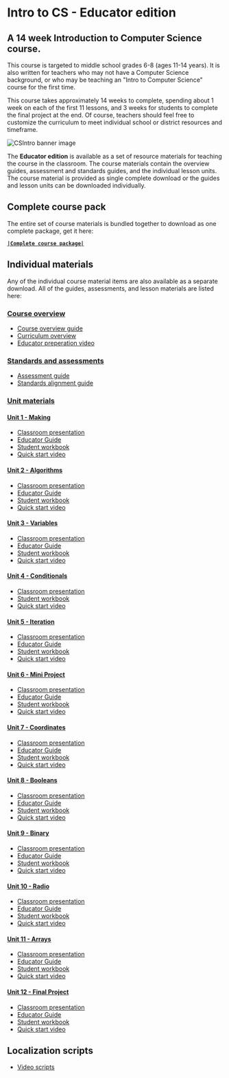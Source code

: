 # Intro to CS - Educator edition

## A 14 week Introduction to Computer Science course.

This course is targeted to middle school grades 6-8 (ages 11-14 years).  It is also written for teachers who may not have a Computer Science background, or who may be teaching an "Intro to Computer Science" course for the first time.

This course takes approximately 14 weeks to complete, spending about 1 week on each of the first 11 lessons, and 3 weeks for students to complete the final project at the end.  Of course, teachers should feel free to customize the curriculum to meet individual school or district resources and timeframe.

![CSIntro banner image](/static/courses/csintro-educator/csintro-educator.jpg)

The **Educator edition** is available as a set of resource materials for teaching the course in the classroom. The course materials contain the overview guides, assessment and standards guides, and the individual lesson units. The course material is provided as single complete download or the guides and lesson units can be downloaded individually.

## Complete course pack

The entire set of course materials is bundled together to download as one complete package, get it here:

**[``|Complete course package|``](https://1drv.ms/u/s!AqsgsTyHBmRBhFofN7NDsaf1Y2DZ)**

## Individual materials

Any of the individual course material items are also available as a separate download. All of the guides, assessments, and lesson materials are listed here:

### [Course overview](https://onedrive.live.com/?authkey=%21ALunv1kXkaA0RLg&id=416406873CB120AB%21520&cid=416406873CB120AB)

* [Course overview guide](https://onedrive.live.com/view.aspx?cid=416406873cb120ab&page=view&resid=416406873CB120AB!525&parId=416406873CB120AB!520&authkey=!ALunv1kXkaA0RLg&app=Word)
* [Curriculum overview](https://onedrive.live.com/?authkey=%21ALunv1kXkaA0RLg&cid=416406873CB120AB&id=416406873CB120AB%21524&parId=416406873CB120AB%21520&o=OneUp)
* [Educator preperation video](https://onedrive.live.com/?authkey=%21ALunv1kXkaA0RLg&cid=416406873CB120AB&id=416406873CB120AB%21526&parId=416406873CB120AB%21520&o=OneUp)

### [Standards and assessments](https://onedrive.live.com/?authkey=%21ALunv1kXkaA0RLg&id=416406873CB120AB%21521&cid=416406873CB120AB)

* [Assessment guide](https://onedrive.live.com/view.aspx?cid=416406873cb120ab&page=view&resid=416406873CB120AB!528&parId=416406873CB120AB!521&authkey=!ALunv1kXkaA0RLg&app=Word)
* [Standards alignment guide](https://onedrive.live.com/view.aspx?cid=416406873cb120ab&page=view&resid=416406873CB120AB!527&parId=416406873CB120AB!521&authkey=!ALunv1kXkaA0RLg&app=Word)

### [Unit materials](https://onedrive.live.com/?authkey=%21ALunv1kXkaA0RLg&id=416406873CB120AB%21522&cid=416406873CB120AB)

#### [Unit 1 - Making](https://1drv.ms/f/s!AqsgsTyHBmRBhB7OK55chVCPrD_W)

* [Classroom presentation](https://onedrive.live.com/view.aspx?cid=416406873cb120ab&page=view&resid=416406873CB120AB!556&parId=416406873CB120AB!542&authkey=!AM4rnlyFUI-sP9Y&app=PowerPoint)
* [Educator Guide](https://onedrive.live.com/view.aspx?cid=416406873cb120ab&page=view&resid=416406873CB120AB!554&parId=416406873CB120AB!542&authkey=!AM4rnlyFUI-sP9Y&app=Word)
* [Student workbook](https://onedrive.live.com/view.aspx?cid=416406873cb120ab&page=view&resid=416406873CB120AB!555&parId=416406873CB120AB!542&authkey=!AM4rnlyFUI-sP9Y&app=Word)
* [Quick start video](https://onedrive.live.com/?authkey=%21AM4rnlyFUI%2DsP9Y&cid=416406873CB120AB&id=416406873CB120AB%21557&parId=416406873CB120AB%21542&o=OneUp)

#### [Unit 2 - Algorithms](https://1drv.ms/f/s!AqsgsTyHBmRBhB9mHogz24TrrXvd)

* [Classroom presentation](https://onedrive.live.com/view.aspx?cid=416406873cb120ab&page=view&resid=416406873CB120AB!560&parId=416406873CB120AB!543&authkey=!AGYeiDPbhOute90&app=PowerPoint)
* [Educator Guide](https://onedrive.live.com/view.aspx?cid=416406873cb120ab&page=view&resid=416406873CB120AB!558&parId=416406873CB120AB!543&authkey=!AGYeiDPbhOute90&app=Word)
* [Student workbook](https://onedrive.live.com/view.aspx?cid=416406873cb120ab&page=view&resid=416406873CB120AB!559&parId=416406873CB120AB!543&authkey=!AGYeiDPbhOute90&app=Word)
* [Quick start video](https://onedrive.live.com/?authkey=%21AGYeiDPbhOute90&cid=416406873CB120AB&id=416406873CB120AB%21561&parId=416406873CB120AB%21543&o=OneUp)

#### [Unit 3 - Variables](https://1drv.ms/f/s!AqsgsTyHBmRBhCA3Amk-zPfMl-7q)

* [Classroom presentation](https://onedrive.live.com/view.aspx?cid=416406873cb120ab&page=view&resid=416406873CB120AB!564&parId=416406873CB120AB!544&authkey=!ADcCaT7M98yX7uo&app=PowerPoint)
* [Educator Guide](https://onedrive.live.com/view.aspx?cid=416406873cb120ab&page=view&resid=416406873CB120AB!562&parId=416406873CB120AB!544&authkey=!ADcCaT7M98yX7uo&app=Word)
* [Student workbook](https://onedrive.live.com/view.aspx?cid=416406873cb120ab&page=view&resid=416406873CB120AB!563&parId=416406873CB120AB!544&authkey=!ADcCaT7M98yX7uo&app=Word)
* [Quick start video](https://onedrive.live.com/?authkey=%21ADcCaT7M98yX7uo&cid=416406873CB120AB&id=416406873CB120AB%21565&parId=416406873CB120AB%21544&o=OneUp)

#### [Unit 4 - Conditionals](https://1drv.ms/f/s!AqsgsTyHBmRBhCEhD98j9NcTVsYj)

* [Classroom presentation](https://onedrive.live.com/view.aspx?cid=416406873cb120ab&page=view&resid=416406873CB120AB!568&parId=416406873CB120AB!545&authkey=!ACEP3yP01xNWxiM&app=PowerPoint)
* [Student workbook](https://onedrive.live.com/view.aspx?cid=416406873cb120ab&page=view&resid=416406873CB120AB!567&parId=416406873CB120AB!545&authkey=!ACEP3yP01xNWxiM&app=Word)
* [Quick start video](https://onedrive.live.com/?authkey=%21ACEP3yP01xNWxiM&cid=416406873CB120AB&id=416406873CB120AB%21569&parId=416406873CB120AB%21545&o=OneUp)

#### [Unit 5 - Iteration](https://1drv.ms/f/s!AqsgsTyHBmRBhCKvf1jSYdQITB2h)

* [Classroom presentation](https://onedrive.live.com/view.aspx?cid=416406873cb120ab&page=view&resid=416406873CB120AB!572&parId=416406873CB120AB!546&authkey=!AK9_WNJh1AhMHaE&app=PowerPoint)
* [Educator Guide](https://onedrive.live.com/view.aspx?cid=416406873cb120ab&page=view&resid=416406873CB120AB!570&parId=416406873CB120AB!546&authkey=!AK9_WNJh1AhMHaE&app=Word)
* [Student workbook](https://onedrive.live.com/view.aspx?cid=416406873cb120ab&page=view&resid=416406873CB120AB!571&parId=416406873CB120AB!546&authkey=!AK9_WNJh1AhMHaE&app=Word)
* [Quick start video](https://onedrive.live.com/?authkey=%21AK9%5FWNJh1AhMHaE&cid=416406873CB120AB&id=416406873CB120AB%21573&parId=416406873CB120AB%21546&o=OneUp)

#### [Unit 6 - Mini Project](https://1drv.ms/f/s!AqsgsTyHBmRBhCNesBFAojwe-bor)

* [Classroom presentation](https://onedrive.live.com/view.aspx?cid=416406873cb120ab&page=view&resid=416406873CB120AB!576&parId=416406873CB120AB!547&authkey=!AF6wEUCiPB75uis&app=PowerPoint)
* [Educator Guide](https://onedrive.live.com/view.aspx?cid=416406873cb120ab&page=view&resid=416406873CB120AB!574&parId=416406873CB120AB!547&authkey=!AF6wEUCiPB75uis&app=Word)
* [Student workbook](https://onedrive.live.com/view.aspx?cid=416406873cb120ab&page=view&resid=416406873CB120AB!575&parId=416406873CB120AB!547&authkey=!AF6wEUCiPB75uis&app=Word)
* [Quick start video](https://onedrive.live.com/?authkey=%21AF6wEUCiPB75uis&cid=416406873CB120AB&id=416406873CB120AB%21577&parId=416406873CB120AB%21547&o=OneUp)

#### [Unit 7 - Coordinates](https://1drv.ms/f/s!AqsgsTyHBmRBhCTASW4OemOKnMEv)

* [Classroom presentation](https://onedrive.live.com/view.aspx?cid=416406873cb120ab&page=view&resid=416406873CB120AB!580&parId=416406873CB120AB!548&authkey=!AMBJbg56Y4qcwS8&app=PowerPoint)
* [Educator Guide](https://onedrive.live.com/view.aspx?cid=416406873cb120ab&page=view&resid=416406873CB120AB!578&parId=416406873CB120AB!548&authkey=!AMBJbg56Y4qcwS8&app=Word)
* [Student workbook](https://onedrive.live.com/view.aspx?cid=416406873cb120ab&page=view&resid=416406873CB120AB!579&parId=416406873CB120AB!548&authkey=!AMBJbg56Y4qcwS8&app=Word)
* [Quick start video](https://onedrive.live.com/?authkey=%21AMBJbg56Y4qcwS8&cid=416406873CB120AB&id=416406873CB120AB%21581&parId=416406873CB120AB%21548&o=OneUp)

#### [Unit 8 - Booleans](https://1drv.ms/f/s!AqsgsTyHBmRBhCVCoNzaW1aTHQzm)

* [Classroom presentation](https://onedrive.live.com/view.aspx?cid=416406873cb120ab&page=view&resid=416406873CB120AB!584&parId=416406873CB120AB!549&authkey=!AEKg3NpbVpMdDOY&app=PowerPoint)
* [Educator Guide](https://onedrive.live.com/view.aspx?cid=416406873cb120ab&page=view&resid=416406873CB120AB!582&parId=416406873CB120AB!549&authkey=!AEKg3NpbVpMdDOY&app=Word)
* [Student workbook](https://onedrive.live.com/view.aspx?cid=416406873cb120ab&page=view&resid=416406873CB120AB!583&parId=416406873CB120AB!549&authkey=!AEKg3NpbVpMdDOY&app=Word)
* [Quick start video](https://onedrive.live.com/?authkey=%21AEKg3NpbVpMdDOY&cid=416406873CB120AB&id=416406873CB120AB%21585&parId=416406873CB120AB%21549&o=OneUp)

#### [Unit 9 - Binary](https://1drv.ms/f/s!AqsgsTyHBmRBhCaJTPDfFM9PABs1)

* [Classroom presentation](https://onedrive.live.com/view.aspx?cid=416406873cb120ab&page=view&resid=416406873CB120AB!588&parId=416406873CB120AB!550&authkey=!AIlM8N8Uz08AGzU&app=PowerPoint)
* [Educator Guide](https://onedrive.live.com/view.aspx?cid=416406873cb120ab&page=view&resid=416406873CB120AB!586&parId=416406873CB120AB!550&authkey=!AIlM8N8Uz08AGzU&app=Word)
* [Student workbook](https://onedrive.live.com/view.aspx?cid=416406873cb120ab&page=view&resid=416406873CB120AB!587&parId=416406873CB120AB!550&authkey=!AIlM8N8Uz08AGzU&app=Word)
* [Quick start video](https://onedrive.live.com/?authkey=%21AIlM8N8Uz08AGzU&cid=416406873CB120AB&id=416406873CB120AB%21589&parId=416406873CB120AB%21550&o=OneUp)

#### [Unit 10 - Radio](https://1drv.ms/f/s!AqsgsTyHBmRBhCeq5h3BbHNmCpGA)

* [Classroom presentation](https://onedrive.live.com/view.aspx?cid=416406873cb120ab&page=view&resid=416406873CB120AB!592&parId=416406873CB120AB!551&authkey=!AKrmHcFsc2YKkYA&app=PowerPoint)
* [Educator Guide](https://onedrive.live.com/view.aspx?cid=416406873cb120ab&page=view&resid=416406873CB120AB!590&parId=416406873CB120AB!551&authkey=!AKrmHcFsc2YKkYA&app=Word)
* [Student workbook](https://onedrive.live.com/view.aspx?cid=416406873cb120ab&page=view&resid=416406873CB120AB!591&parId=416406873CB120AB!551&authkey=!AKrmHcFsc2YKkYA&app=Word)
* [Quick start video](https://onedrive.live.com/?authkey=%21AKrmHcFsc2YKkYA&cid=416406873CB120AB&id=416406873CB120AB%21593&parId=416406873CB120AB%21551&o=OneUp)

#### [Unit 11 - Arrays](https://1drv.ms/f/s!AqsgsTyHBmRBhChTGr9RP7MXejC-)

* [Classroom presentation](https://onedrive.live.com/view.aspx?cid=416406873cb120ab&page=view&resid=416406873CB120AB!596&parId=416406873CB120AB!552&authkey=!AFMav1E_sxd6ML4&app=PowerPoint)
* [Educator Guide](https://onedrive.live.com/view.aspx?cid=416406873cb120ab&page=view&resid=416406873CB120AB!594&parId=416406873CB120AB!552&authkey=!AFMav1E_sxd6ML4&app=Word)
* [Student workbook](https://onedrive.live.com/view.aspx?cid=416406873cb120ab&page=view&resid=416406873CB120AB!595&parId=416406873CB120AB!552&authkey=!AFMav1E_sxd6ML4&app=Word)
* [Quick start video](https://onedrive.live.com/?authkey=%21AFMav1E%5Fsxd6ML4&cid=416406873CB120AB&id=416406873CB120AB%21597&parId=416406873CB120AB%21552&o=OneUp)

#### [Unit 12 - Final Project](https://1drv.ms/f/s!AqsgsTyHBmRBhCl9zNQJnUEuOSX7)

* [Classroom presentation](https://onedrive.live.com/view.aspx?cid=416406873cb120ab&page=view&resid=416406873CB120AB!600&parId=416406873CB120AB!553&authkey=!AH3M1AmdQS45Jfs&app=PowerPoint)
* [Educator Guide](https://onedrive.live.com/view.aspx?cid=416406873cb120ab&page=view&resid=416406873CB120AB!598&parId=416406873CB120AB!553&authkey=!AH3M1AmdQS45Jfs&app=Word)
* [Student workbook](https://onedrive.live.com/view.aspx?cid=416406873cb120ab&page=view&resid=416406873CB120AB!599&parId=416406873CB120AB!553&authkey=!AH3M1AmdQS45Jfs&app=Word)
* [Quick start video](https://onedrive.live.com/?authkey=%21AH3M1AmdQS45Jfs&cid=416406873CB120AB&id=416406873CB120AB%21601&parId=416406873CB120AB%21553&o=OneUp)

## Localization scripts

* [Video scripts](https://onedrive.live.com/?authkey=%21ALunv1kXkaA0RLg&id=416406873CB120AB%21523&cid=416406873CB120AB)
